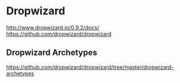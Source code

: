 # Dropwizard

http://www.dropwizard.io/0.9.2/docs/
https://github.com/dropwizard/dropwizard

## Dropwizard Archetypes

https://github.com/dropwizard/dropwizard/tree/master/dropwizard-archetypes
